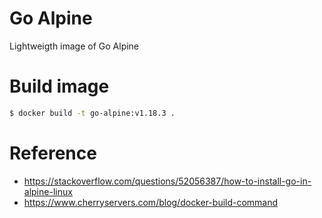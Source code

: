 # Go Alpine

Lightweigth image of Go Alpine

# Build image

```bash
$ docker build -t go-alpine:v1.18.3 .
```


# Reference
* https://stackoverflow.com/questions/52056387/how-to-install-go-in-alpine-linux
* https://www.cherryservers.com/blog/docker-build-command

